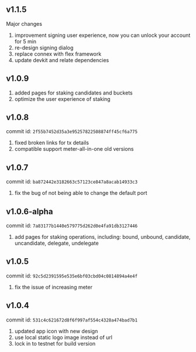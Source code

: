 ## v1.1.5

Major changes

1. improvement signing user experience, now you can unlock your account for 5 min
2. re-design signing dialog
3. replace connex with flex framework
4. update devkit and relate dependencies

## v1.0.9

1. added pages for staking candidates and buckets
2. optimize the user experience of staking

## v1.0.8

commit id: `2f55b7452d35a3e95257822508874ff45cf6a775`

1. fixed broken links for tx details
2. compatible support meter-all-in-one old versions

## v1.0.7

commit id: `ba872442e3182663c57123ce847a8acab14933c3`

1. fix the bug of not being able to change the default port

## v1.0.6-alpha

commit id: `7a83177b1440e579775d262d0e4fa91db3127446`

1. add pages for staking operations, including: bound, unbound, candidate, uncandidate, delegate, undelegate

## v1.0.5

commit id: `92c5d2391595e535e6bf03cbd04c0814894a4e4f`

1. fix the issue of increasing meter

## v1.0.4

commit id: `531c4c621672d8f6f997af554c4328a474bad7b1`

1. updated app icon with new design
2. use local static logo image instead of url
3. lock in to testnet for build version

